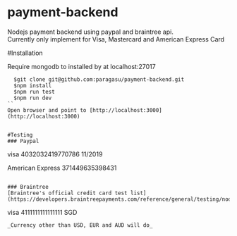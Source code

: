 # payment-backend
Nodejs payment backend using paypal and braintree api.   
Currently only implement for Visa, Mastercard and American Express Card


#Installation

Require mongodb to installed by at localhost:27017
```
  $git clone git@github.com:paragasu/payment-backend.git
  $npm install
  $npm run test
  $npm run dev
``
Open browser and point to [http://localhost:3000](http://localhost:3000)


#Testing
### Paypal
```
  visa
  4032032419770786 
  11/2019

  American Express
  371449635398431
```

### Braintree 
[Braintree's official credit card test list](https://developers.braintreepayments.com/reference/general/testing/node)
```
  visa
  4111111111111111
  SGD 
```
_Currency other than USD, EUR and AUD will do_


